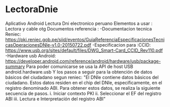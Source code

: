 # LectoraDnie
Aplicativo Android Lectura Dni electronico peruano
Elementos a usar : Lectora y cable otg
Documentos referencia :
	-Documentacion tecnica Reniec: https://pki.reniec.gob.pe/siid/eventos/GuiaReferenciaEspecificacionesTecnicasOperacionesDNIe-v1.0-20150722.pdf
	-Especificacion para :CCID: https://www.usb.org/sites/default/files/DWG_Smart-Card_CCID_Rev110.pdf
	-Hardware usb Android: https://developer.android.com/reference/android/hardware/usb/package-summary
Para poder comunicarse se usa la API de host USB android.hardware.usb
Y los pasos a seguir para la obtención de datos básicos del ciudadano segun reniec:
"El DNIe contiene datos básicos del ciudadano. Estos datos residen en el chip del DNIe, específicamente,
en el registro denominado ABI. Para obtener estos datos, se realiza la siguiente secuencia de pasos.
i. Iniciar contexto PKI
ii. Seleccionar el EF del registro ABI
iii. Lectura e Interpretación del registro ABI"
